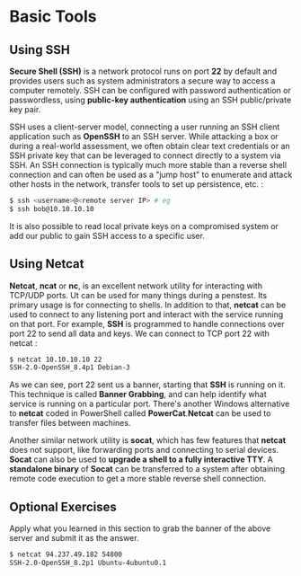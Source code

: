 # Basic Tools

## Using SSH

**Secure Shell (SSH)** is a network protocol runs on port **22** by default and provides users such as system administrators a secure way to access a computer remotely. SSH can be configured with password authentication or passwordless, using **public-key authentication** using an SSH public/private key pair.

SSH uses a client-server model, connecting a user running an SSH client application such as **OpenSSH** to an SSH server. While attacking a box or during a real-world assessment, we often obtain clear text credentials or an SSH private key that can be leveraged to connect directly to a system via SSH. An SSH connection is typically much more stable than a reverse shell connection and can often be used as a "jump host" to enumerate and attack other hosts in the network, transfer tools to set up persistence, etc. :&#x20;

```bash
$ ssh <username>@<remote server IP> # eg
$ ssh bob@10.10.10.10
```

It is also possible to read local private keys on a compromised system or add our public to gain SSH access to a specific user.

## Using Netcat

**Netcat**, **ncat** or **nc**, is an excellent network utility for interacting with TCP/UDP ports. Ut can be used for many things during a penstest. Its primary usage is for connecting to shells. In addition to that, **netcat** can be used to connect to any listening port and interact with the service running on that port. For example, **SSH** is programmed to handle connections over port 22 to send all data and keys. We can connect to TCP port 22 with netcat :&#x20;

```bash
$ netcat 10.10.10.10 22
SSH-2.0-OpenSSH_8.4p1 Debian-3
```

As we can see, port 22 sent us a banner, starting that **SSH** is running on it. This technique is called **Banner Grabbing**, and can help identify what service is running on a particular port. There's another Windows alternative to **netcat** coded in PowerShell called **PowerCat**.**Netcat** can be used to transfer files between machines.

Another similar network utility is **socat**, which has few features that **netcat** does not support, like forwarding ports and connecting to serial devices. **Socat** can also be used to **upgrade a shell to a fully interactive TTY**. A **standalone binary** of **Socat** can be transferred to a system after obtaining remote code execution to get a more stable reverse shell connection.

## **Optional Exercises**

Apply what you learned in this section to grab the banner of the above server and submit it as the answer.

```bash
$ netcat 94.237.49.182 54800
SSH-2.0-OpenSSH_8.2p1 Ubuntu-4ubuntu0.1
```
